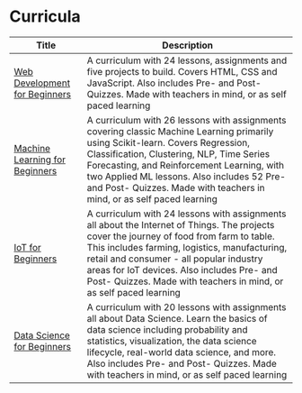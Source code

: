 # Curricula

| Title                                                                                   | Description                                                                                                                                                                                                                                                                                                                                               |
| ----------------------------------------------------------------------------------------------- | --------------------------------------------------------------------------------------------------------------------------------------------------------------------------------------------------------------------------------------------------------------------------------------------------------------------------------------------------------- |
| [Web Development for Beginners](https://github.com/microsoft/Web-Dev-For-Beginners) | A curriculum with 24 lessons, assignments and five projects to build. Covers HTML, CSS and JavaScript. Also includes Pre- and Post- Quizzes. Made with teachers in mind, or as self paced learning                                                                                       |
| [Machine Learning for Beginners](https://github.com/microsoft/ML-For-Beginners)     | A curriculum with 26 lessons with assignments covering classic Machine Learning primarily using Scikit-learn. Covers Regression, Classification, Clustering, NLP, Time Series Forecasting, and Reinforcement Learning, with two Applied ML lessons. Also includes 52 Pre- and Post- Quizzes. Made with teachers in mind, or as self paced learning        |
| [IoT for Beginners](https://github.com/microsoft/IoT-For-Beginners)                 | A curriculum with 24 lessons with assignments all about the Internet of Things. The projects cover the journey of food from farm to table. This includes farming, logistics, manufacturing, retail and consumer - all popular industry areas for IoT devices. Also includes Pre- and Post- Quizzes. Made with teachers in mind, or as self paced learning |
| [Data Science for Beginners](https://github.com/microsoft/Data-Science-For-Beginners)                 | A curriculum with 20 lessons with assignments all about Data Science. Learn the basics of data science including probability and statistics, visualization, the data science lifecycle, real-world data science, and more. Also includes Pre- and Post- Quizzes. Made with teachers in mind, or as self paced learning |
